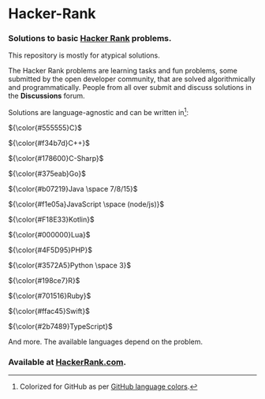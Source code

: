 # Hacker-Rank

### Solutions to basic [Hacker Rank](https://www.hackerrank.com/) problems.

This repository is mostly for atypical solutions.

The Hacker Rank problems are learning tasks and fun problems, some submitted by the open developer community, that are solved algorithmically and programmatically.
People from all over submit and discuss solutions in the **Discussions** forum.

Solutions are language-agnostic and can be written in[^1]:

${\color{#555555}C}$

${\color{#f34b7d}C++}$

${\color{#178600}C-Sharp}$

${\color{#375eab}Go}$

${\color{#b07219}Java \space 7/8/15}$

${\color{#f1e05a}JavaScript \space (node/js)}$ 

${\color{#F18E33}Kotlin}$

${\color{#000000}Lua}$

${\color{#4F5D95}PHP}$

${\color{#3572A5}Python \space 3}$

${\color{#198ce7}R}$

${\color{#701516}Ruby}$

${\color{#ffac45}Swift}$

${\color{#2b7489}TypeScript}$

And more.
The available languages depend on the problem.

### **Available at [HackerRank.com](https://www.hackerrank.com/).**

[^1]: Colorized for GitHub as per [GitHub language colors](https://gist.github.com/robertpeteuil/bb2dc86f3b3e25d203664d61410bfa30#file-github-lang-colors-css).

